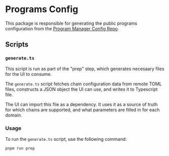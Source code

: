 # Programs Config

This package is responsible for generating the public programs configuration from the [Program Manager Config Repo](https://github.com/timewave-computer/valence-program-manager-config/tree/main).

## Scripts

### `generate.ts`

This script is run as part of the "prep" step, which generates necesaary files for the UI to consume.

The `generate.ts` script fetches chain configuration data from remote TOML files, constructs a JSON object the UI can use, and writes it to Typescript file.

The UI can import this file as a dependency. It uses it as a source of truth for which chains are supported, and what parameters are filled in for each domain.

### Usage

To run the `generate.ts` script, use the following command:

```sh
pnpm run prep
```
